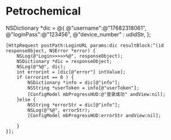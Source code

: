 # Petrochemical


 NSDictionary *dic = @{
                          @"username":@"17682318061",
                          @"loginPass":@"123456",
                          @"device_number" : udidStr,
                          };

    [HttpRequest postPath:LoginURL params:dic resultBlock:^(id responseObject, NSError *error) {
        NSLog(@"Login>>>>>%@", responseObject);
        NSDictionary *dic = responseObject;
        NSLog(@"%@", dic);
        int errorint = [dic[@"error"] intValue];
        if (errorint == 0 ) {
            NSDictionary *info = dic[@"info"];
            NSString *userToken = info[@"userToken"];
            [ConfigModel mbProgressHUD:@"登录成功" andView:nil];
        }else {
            NSString *errorStr = dic[@"info"];
            NSLog(@"%@", errorStr);
            [ConfigModel mbProgressHUD:errorStr andView:nil];
            
        }
    }];

